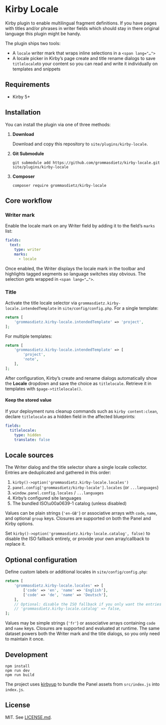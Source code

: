 # Kirby Locale

Kirby plugin to enable multilingual fragment definitions. If you have pages with titles and/or phrases in writer fields which should stay in there original language this plugin might be handy.

The plugin ships two tools:

- A `locale` writer mark that wraps inline selections in a `<span lang="…">`
- A locale picker in Kirby’s page create and title rename dialogs to save `titlelocale`to your content so you can read and write it individually on templates and snippets

## Requirements

- Kirby 5+

## Installation

You can install the plugin via one of three methods:

1. **Download**

   Download and copy this repository to `site/plugins/kirby-locale`.

2. **Git Submodule**

   ```shell
   git submodule add https://github.com/grommasdietz/kirby-locale.git site/plugins/kirby-locale
   ```

3. **Composer**

   ```shell
   composer require grommasdietz/kirby-locale
   ```

## Core workflow

### Writer mark

Enable the locale mark on any Writer field by adding it to the field’s `marks` list:

```yaml
fields:
  text:
    type: writer
    marks:
      - locale
```

Once enabled, the Writer displays the locale mark in the toolbar and highlights tagged segments so language switches stay obvious. The selection gets wrapped in `<span lang="…">`.

### Title

Activate the title locale selector via `grommasdietz.kirby-locale.intendedTemplate` in `site/config/config.php`. For a single template:

```php
return [
    'grommasdietz.kirby-locale.intendedTemplate' => 'project',
];
```

For multiple templates:

```php
return [
    'grommasdietz.kirby-locale.intendedTemplate' => [
        'project',
        'note',
    ],
];
```

After configuration, Kirby’s create and rename dialogs automatically show the **Locale** dropdown and save the choice as `titlelocale`. Retrieve it in templates with `$page->titlelocale()`.

#### Keep the stored value

If your deployment runs cleanup commands such as `kirby content:clean`, declare `titlelocale` as a hidden field in the affected blueprints:

```yaml
fields:
  titlelocale:
    type: hidden
    translate: false
```

## Locale sources

The Writer dialog and the title selector share a single locale collector. Entries are deduplicated and gathered in this order:

1. `kirby()->option('grommasdietz.kirby-locale.locales')`
2. `panel.config['grommasdietz/kirby-locale'].locales` (or `...languages`)
3. `window.panel.config.locales` / `...languages`
4. Kirby’s configured site languages
5. The bundled ISO\u00a0639-1 catalog (unless disabled)

Values can be plain strings (`'en-GB'`) or associative arrays with `code`, `name`, and optional `group` keys. Closures are supported on both the Panel and Kirby options.

Set `kirby()->option('grommasdietz.kirby-locale.catalog', false)` to disable the ISO fallback entirely, or provide your own array/callback to replace it.

## Optional configuration

Define custom labels or additional locales in `site/config/config.php`:

```php
return [
    'grommasdietz.kirby-locale.locales' => [
        ['code' => 'en', 'name' => 'English'],
        ['code' => 'de', 'name' => 'Deutsch'],
    ],
    // Optional: disable the ISO fallback if you only want the entries above
    // 'grommasdietz.kirby-locale.catalog' => false,
];
```

Values may be simple strings (`'fr'`) or associative arrays containing `code` and `name` keys. Closures are supported and evaluated at runtime. The same dataset powers both the Writer mark and the title dialogs, so you only need to maintain it once.

## Development

```shell
npm install
npm run dev
npm run build
```

The project uses [kirbyup](https://github.com/getkirby/kirbyup) to bundle the Panel assets from `src/index.js` into `index.js`.

## License

MIT. See [LICENSE.md](LICENSE.md).
